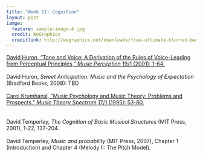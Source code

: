 ```yaml
---
title: "Week 11: Cognition"
layout: post
iamge:
  feature: sample-image-4.jpg
  credit: WeGraphics
  creditlink: http://wegraphics.net/downloads/free-ultimate-blurred-background-pack/
---
```


[David Huron, “Tone and Voice: A Derivation of the Rules of Voice-Leading from Perceptual Principles,” *Music Perception* 19/1 (2001): 1-64.](https://www.dropbox.com/s/an6qo26d9phj0j8/Huron%20-%202001%20-%20Tone%20and%20Voice%20A%20Derivation%20of%20the%20Rules%20of%20Voice2.pdf?dl=0)
<br><br>
David Huron, *Sweet Anticipation: Music and the Psychology of Expectation* (Bradford Books, 2008): TBD
<br><br>
[Carol Krumhansl, “Music Psychology and Music Theory: Problems and Prospects,” *Music Theory Spectrum* 17/1 (1995): 53-80.](https://www.dropbox.com/s/tj604tij48t57g7/Krumhansl%20-%201995%20-%20Music%20Psychology%20and%20Music%20Theory%20Problems%20and%20Pr2.pdf?dl=0)  
<br><br>
David Temperley, *The Cognition of Basic Musical Structures* (MIT Press, 2001), 1-22, 137-204.
<br><br>
David Temperley, *Music and probability* (MIT Press, 2007), Chapter 1 (Introduction) and Chapter 4 (Melody II: The Pitch Model).